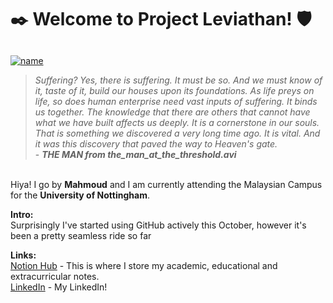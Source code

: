 # ✒️ Welcome to Project Leviathan! 🛡

## 
[![name](https://github.com/user-attachments/assets/ba19c9f9-94ca-4b74-abde-c049078bd1d1)](https://www.reddit.com/r/SCPDeclassified/comments/6s5at6/scp001_kalinin_past_and_future_part_9_the_man_at/)
<br>
> *Suffering? Yes, there is suffering. It must be so. And we must know of it, taste of it, build our houses upon its foundations. As life preys on life, so does human enterprise need vast inputs of suffering. It binds us together. The knowledge that there are others that cannot have what we have built affects us deeply. It is a cornerstone in our souls. That is something we discovered a very long time ago. It is vital. And it was this discovery that paved the way to Heaven's gate.* <br> - ***THE MAN from the_man_at_the_threshold.avi***

<br>Hiya! I go by **Mahmoud** and I am currently attending the Malaysian Campus for the **University of Nottingham**. <br>

**Intro:** <br>
Surprisingly I've started using GitHub actively this October, however it's been a pretty seamless ride so far

**Links:** <br>
[Notion Hub](https://mahmoudsallam.notion.site/) - This is where I store my academic, educational and extracurricular notes. <br>
[LinkedIn](https://www.linkedin.com/in/mahmoud-ysallam/) - My LinkedIn! <br>
<!--
**Adlactor/Adlactor** is a ✨ _special_ ✨ repository because its `README.md` (this file) appears on your GitHub profile.

Here are some ideas to get you started:

- 🔭 I’m currently working on ...
- 🌱 I’m currently learning ...
- 👯 I’m looking to collaborate on ...
- 🤔 I’m looking for help with ...
- 💬 Ask me about ...
- 📫 How to reach me: ...
- 😄 Pronouns: ...
- ⚡ Fun fact: ...
-->
